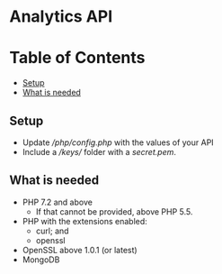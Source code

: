 # Analytics API

# Table of Contents #
  * [Setup](#setup)
  * [What is needed](#what-is-needed)

## Setup

* Update */php/config.php* with the values of your API
* Include a */keys/* folder with a *secret.pem*.

## What is needed

* PHP 7.2 and above
  * If that cannot be provided, above PHP 5.5.
* PHP with the extensions enabled:
  * curl; and
  * openssl
* OpenSSL above 1.0.1 (or latest)
* MongoDB
